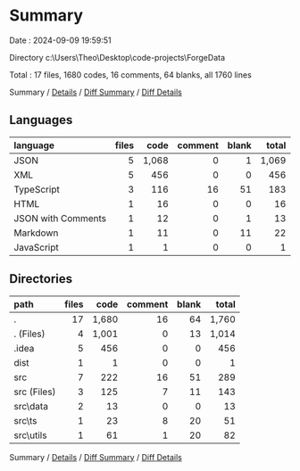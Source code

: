 # Summary

Date : 2024-09-09 19:59:51

Directory c:\\Users\\Theo\\Desktop\\code-projects\\ForgeData

Total : 17 files,  1680 codes, 16 comments, 64 blanks, all 1760 lines

Summary / [Details](details.md) / [Diff Summary](diff.md) / [Diff Details](diff-details.md)

## Languages
| language | files | code | comment | blank | total |
| :--- | ---: | ---: | ---: | ---: | ---: |
| JSON | 5 | 1,068 | 0 | 1 | 1,069 |
| XML | 5 | 456 | 0 | 0 | 456 |
| TypeScript | 3 | 116 | 16 | 51 | 183 |
| HTML | 1 | 16 | 0 | 0 | 16 |
| JSON with Comments | 1 | 12 | 0 | 1 | 13 |
| Markdown | 1 | 11 | 0 | 11 | 22 |
| JavaScript | 1 | 1 | 0 | 0 | 1 |

## Directories
| path | files | code | comment | blank | total |
| :--- | ---: | ---: | ---: | ---: | ---: |
| . | 17 | 1,680 | 16 | 64 | 1,760 |
| . (Files) | 4 | 1,001 | 0 | 13 | 1,014 |
| .idea | 5 | 456 | 0 | 0 | 456 |
| dist | 1 | 1 | 0 | 0 | 1 |
| src | 7 | 222 | 16 | 51 | 289 |
| src (Files) | 3 | 125 | 7 | 11 | 143 |
| src\\data | 2 | 13 | 0 | 0 | 13 |
| src\\ts | 1 | 23 | 8 | 20 | 51 |
| src\\utils | 1 | 61 | 1 | 20 | 82 |

Summary / [Details](details.md) / [Diff Summary](diff.md) / [Diff Details](diff-details.md)